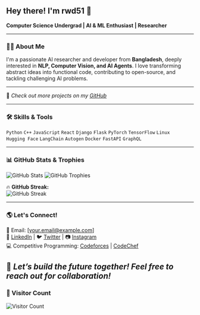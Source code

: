 ## Hey there! I'm rwd51 🚀  
**Computer Science Undergrad | AI & ML Enthusiast | Researcher**

---

### **👨‍💻 About Me**  
I'm a passionate AI researcher and developer from **Bangladesh**, deeply interested in **NLP, Computer Vision, and AI Agents**. I love transforming abstract ideas into functional code, contributing to open-source, and tackling challenging AI problems.

---

📌 *Check out more projects on my [GitHub](https://github.com/rwd51)*  

---

### **🛠️ Skills & Tools**  
`Python` `C++` `JavaScript` `React` `Django` `Flask` `PyTorch` `TensorFlow` `Linux`  
`Hugging Face` `LangChain` `Autogen` `Docker` `FastAPI` `GraphQL`  

---

### **📊 GitHub Stats & Trophies**  
<img src="https://github-readme-stats.vercel.app/api?username=rwd51&show_icons=true&theme=tokyonight" alt="GitHub Stats" />  

<img src="https://github-profile-trophy.vercel.app/?username=rwd51&theme=radical&no-frame=true&no-bg=true&margin-w=4" alt="GitHub Trophies" />  

🔥 **GitHub Streak:**  
<img src="https://github-readme-streak-stats.herokuapp.com/?user=rwd51&theme=tokyonight" alt="GitHub Streak" />

---

### **🌎 Let's Connect!**  
📧 Email: [your.email@example.com]  
💼 [LinkedIn](https://linkedin.com/in/yourprofile) | 🐦 [Twitter](https://twitter.com/yourhandle) | 📷 [Instagram](https://instagram.com/yourhandle)  
💻 Competitive Programming: [Codeforces](https://codeforces.com/profile/yourhandle) | [CodeChef](https://www.codechef.com/users/yourhandle)  

🚀 *Let’s build the future together! Feel free to reach out for collaboration!*  
---

### **👀 Visitor Count**  
<img src="https://komarev.com/ghpvc/?username=rwd51&label=Profile%20Views&color=blue&style=plastic" alt="Visitor Count" />
